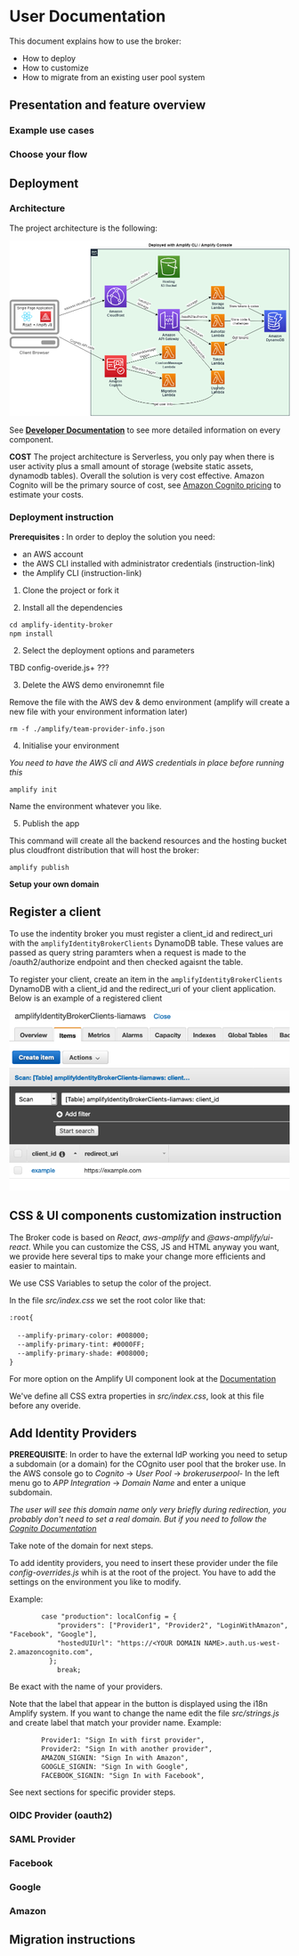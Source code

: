# User Documentation

This document explains how to use the broker:

* How to deploy
* How to customize
* How to migrate from an existing user pool system

## Presentation and feature overview

### Example use cases 

### Choose your flow

## Deployment

### Architecture

The project architecture is the following:

![Projet Architecture Image](Images/DeployedArchitecture.png "Projet Architecture")

See __[Developer Documentation](DeveloperDocumentation.md)__ to see more detailed information on every component. 

__COST__ The project architecture is Serverless, you only pay when there is user activity plus a small amount of storage (website static assets, dynamodb tables). Overall the solution is very cost effective. Amazon Cognito will be the primary source of cost, see [Amazon Cognito pricing](https://aws.amazon.com/cognito/pricing/) to estimate your costs.

### Deployment instruction

__Prerequisites :__ In order to deploy the solution you need:
* an AWS account
* the AWS CLI installed with administrator credentials (instruction-link)
* the Amplify CLI (instruction-link)

1. Clone the project or fork it

2. Install all the dependencies

```
cd amplify-identity-broker
npm install
```

2. Select the deployment options and parameters

TBD config-overide.js+ ???

3. Delete the AWS demo environemnt file

Remove the file with the AWS dev & demo environment (amplify will create a new file with your environment information later)

```
rm -f ./amplify/team-provider-info.json
```

4. Initialise your environment

_You need to have the AWS cli and AWS credentials in place before running this_

```
amplify init
```
Name the environment whatever you like.

5. Publish the app

This command will create all the backend resources and the hosting bucket plus cloudfront distribution that will host the broker:

```
amplify publish
```


__Setup your own domain__

## Register a client
To use the indentity broker you must register a client_id and redirect_uri with the `amplifyIdentityBrokerClients` DynamoDB table. These values are passed as query string paramters when a request is made to the /oauth2/authorize endpoint and then checked agaisnt the table.

To register your client, create an item in the `amplifyIdentityBrokerClients` DynamoDB with a client_id and the redirect_uri of your client application. Below is an example of a registered client

![Clients Table Example](Images/ClientsTableExample.png "Clients Table Example")


## CSS & UI components customization instruction

The Broker code is based on _React_, _aws-amplify_ and _@aws-amplify/ui-react_. While you can customize the CSS, JS and HTML anyway you want, we provide here several tips to make your change more efficients and easier to maintain.

We use CSS Variables to setup the color of the project.

In the file _src/index.css_ we set the root color like that:

```
:root{

  --amplify-primary-color: #008000;
  --amplify-primary-tint: #0000FF; 
  --amplify-primary-shade: #008000;
}
```

For more option on the Amplify UI component look at the [Documentation](https://docs.amplify.aws/ui/customization/theming/q/framework/react)

We've define all CSS extra properties in _src/index.css_, look at this file before any overide.

## Add Identity Providers

__PREREQUISITE__: 
In order to have the external IdP working you need to setup a subdomain (or a domain) for the COgnito user pool that the broker use.
In the AWS console go to _Cognito_ -> _User Pool_ -> _brokeruserpool-<YOUR ENVIRONMENT NAME>_
In the left menu go to _APP Integration_ -> _Domain Name_ and enter a unique subdomain.
  
_The user will see this domain name only very briefly during redirection, you probably don't need to set a real domain. But if you need to follow the [Cognito Documentation](https://docs.aws.amazon.com/cognito/latest/developerguide/cognito-user-pools-add-custom-domain.html)_

Take note of the domain for next steps.

To add identity providers, you need to insert these provider under the file _config-overrides.js_ whih is at the root of the project.
You have to add the settings on the environment you like to modify.

Example:

```
        case "production": localConfig = {
            "providers": ["Provider1", "Provider2", "LoginWithAmazon", "Facebook", "Google"],
            "hostedUIUrl": "https://<YOUR DOMAIN NAME>.auth.us-west-2.amazoncognito.com",
          };
            break;
```

Be exact with the name of your providers.

Note that the label that appear in the button is displayed using the i18n Amplify system. If you want to change the name edit the file _src/strings.js_ and create label that match your provider name.
Example:

```
        Provider1: "Sign In with first provider",
        Provider2: "Sign In with another provider",
        AMAZON_SIGNIN: "Sign In with Amazon",
        GOOGLE_SIGNIN: "Sign In with Google",
        FACEBOOK_SIGNIN: "Sign In with Facebook",
```

See next sections for specific provider steps.

### OIDC Provider (oauth2)

### SAML Provider

### Facebook

### Google

### Amazon

## Migration instructions
